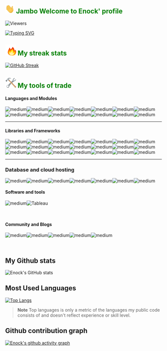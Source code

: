 <h2 style="color:green"><img src="/hey.gif" width="30" height="30"/> <strong>Jambo</strong> Welcome to Enock' profile</h2>

![Viewers](https://gpvc.arturio.dev/MokuaEnock)

[![Typing SVG](https://readme-typing-svg.herokuapp.com?font=Fira+Code&size=40&pause=1000&color=00B116&center=true&vCenter=true&width=600&lines=Full-stack+development;Machine+Learning)](https://git.io/typing-svg)

<h2 style="color:green"><img src="/fire.gif" width="35" height="35"/> My streak stats</h2>

[![GitHub Streak](http://github-readme-streak-stats.herokuapp.com?user=MokuaEnock&theme=merko)](https://git.io/streak-stats)

<h2 style="color:green"><img src="/hammer-and-wrench-objects.gif" width="35" height="35"/> My tools of trade</h2>

#### Languages and Modules
<img alt="medium" src="https://img.shields.io/badge/Ruby-CC342D?style=for-the-badge&logo=ruby&logoColor=white" /><img alt="medium" src="https://img.shields.io/badge/Python-FFD43B?style=for-the-badge&logo=python&logoColor=blue" /><img alt="medium" src="https://img.shields.io/badge/JavaScript-323330?style=for-the-badge&logo=javascript&logoColor=F7DF1E" /><img alt="medium" src="https://img.shields.io/badge/HTML5-E34F26?style=for-the-badge&logo=html5&logoColor=white" /><img alt="medium" src="https://img.shields.io/badge/CSS3-1572B6?style=for-the-badge&logo=css3&logoColor=white" /><img alt="medium" src="https://img.shields.io/badge/SciPy-654FF0?style=for-the-badge&logo=SciPy&logoColor=white" /><img alt="medium" src="https://img.shields.io/badge/scikit_learn-F7931E?style=for-the-badge&logo=scikit-learn&logoColor=white" /><img alt="medium" src="https://img.shields.io/badge/TensorFlow-FF6F00?style=for-the-badge&logo=TensorFlow&logoColor=white" /><img alt="medium" src="https://img.shields.io/badge/TypeScript-007ACC?style=for-the-badge&logo=typescript&logoColor=white" /><img alt="medium" src="https://img.shields.io/badge/PyTorch-EE4C2C?style=for-the-badge&logo=PyTorch&logoColor=white" /><img alt="medium" src="https://img.shields.io/badge/Pandas-2C2D72?style=for-the-badge&logo=pandas&logoColor=white" /><img alt="medium" src="https://img.shields.io/badge/Numpy-777BB4?style=for-the-badge&logo=numpy&logoColor=white" /><img alt="medium" src="https://img.shields.io/badge/Keras-D00000?style=for-the-badge&logo=Keras&logoColor=white" /><img alt="medium" src="https://img.shields.io/badge/json-5E5C5C?style=for-the-badge&logo=json&logoColor=white" />



---

#### Libraries and Frameworks

<img alt="medium" src="https://img.shields.io/badge/conda-342B029.svg?&style=for-the-badge&logo=anaconda&logoColor=white" /><img alt="medium" src="https://img.shields.io/badge/Babel-F9DC3E?style=for-the-badge&logo=babel&logoColor=white" /><img alt="medium" src="https://img.shields.io/badge/AngularJS-E23237?style=for-the-badge&logo=angularjs&logoColor=white" /><img alt="medium" src="https://img.shields.io/badge/Docker-2CA5E0?style=for-the-badge&logo=docker&logoColor=white" /><img alt="medium" src="https://img.shields.io/badge/Django-092E20?style=for-the-badge&logo=django&logoColor=green" /><img alt="medium" src="https://img.shields.io/badge/django%20rest-ff1709?style=for-the-badge&logo=django&logoColor=white" /><img alt="medium" src="https://img.shields.io/badge/Flask-000000?style=for-the-badge&logo=flask&logoColor=white" /><img alt="medium" src="https://img.shields.io/badge/GraphQl-E10098?style=for-the-badge&logo=graphql&logoColor=white" /><img alt="medium" src="https://img.shields.io/badge/jQuery-0769AD?style=for-the-badge&logo=jquery&logoColor=white" /><img alt="medium" src="https://img.shields.io/badge/Jupyter-F37626.svg?&style=for-the-badge&logo=Jupyter&logoColor=white" /><img alt="medium" src="https://img.shields.io/badge/kubernetes-326ce5.svg?&style=for-the-badge&logo=kubernetes&logoColor=white" /><img alt="medium" src="https://img.shields.io/badge/Laravel-FF2D20?style=for-the-badge&logo=laravel&logoColor=white" /><img alt="medium" src="https://img.shields.io/badge/Markdown-000000?style=for-the-badge&logo=markdown&logoColor=white" /><img alt="medium" src="https://img.shields.io/badge/Node.js-339933?style=for-the-badge&logo=nodedotjs&logoColor=white" /><img alt="medium" src="https://img.shields.io/badge/Postman-FF6C37?style=for-the-badge&logo=Postman&logoColor=white" /><img alt="medium" src="https://img.shields.io/badge/PowerBI-F2C811?style=for-the-badge&logo=Power%20BI&logoColor=white" /><img alt="medium" src="https://img.shields.io/badge/React-20232A?style=for-the-badge&logo=react&logoColor=61DAFB" /><img alt="medium" src="https://img.shields.io/badge/Redux-593D88?style=for-the-badge&logo=redux&logoColor=white" /><img alt="medium" src="https://img.shields.io/badge/Selenium-43B02A?style=for-the-badge&logo=Selenium&logoColor=white" /><img alt="medium" src="https://img.shields.io/badge/Svelte-4A4A55?style=for-the-badge&logo=svelte&logoColor=FF3E00" /><img alt="medium" src="https://img.shields.io/badge/Vue.js-35495E?style=for-the-badge&logo=vuedotjs&logoColor=4FC08D" />

---

### Database and cloud hosting
<img alt="medium" src="https://img.shields.io/badge/MongoDB-4EA94B?style=for-the-badge&logo=mongodb&logoColor=white" /><img alt="medium" src="https://img.shields.io/badge/MySQL-005C84?style=for-the-badge&logo=mysql&logoColor=white" /><img alt="medium" src="https://img.shields.io/badge/PostgreSQL-316192?style=for-the-badge&logo=postgresql&logoColor=white" /><img alt="medium" src="https://img.shields.io/badge/redis-%23DD0031.svg?&style=for-the-badge&logo=redis&logoColor=white" /><img alt="medium" src="https://img.shields.io/badge/SQLite-07405E?style=for-the-badge&logo=sqlite&logoColor=white" /><img alt="medium" src="https://img.shields.io/badge/Terraform-7B42BC?style=for-the-badge&logo=terraform&logoColor=white" /><img alt="medium" src="https://img.shields.io/badge/Amazon_AWS-FF9900?style=for-the-badge&logo=amazonaws&logoColor=white" />


#### Software and tools
<img alt="medium" src="https://img.shields.io/badge/GIT-E44C30?style=for-the-badge&logo=git&logoColor=white" /><img alt="Tableau" src="https://img.shields.io/badge/Tableau-E97627?style=for-the-badge&logo=Tableau&logoColor=white">

</br>

#### Community and Blogs
<img  alt="medium" src="https://img.shields.io/badge/Kaggle-20BEFF?style=for-the-badge&logo=Kaggle&logoColor=white" /><img  alt="medium" src="https://img.shields.io/badge/medium-%2312100E.svg?&style=for-the-badge&logo=medium&logoColor=white" /><img  alt="medium" src="https://img.shields.io/badge/-LeetCode-FFA116?style=for-the-badge&logo=LeetCode&logoColor=black" /><img  alt="medium" src="https://img.shields.io/badge/-Hackerrank-2EC866?style=for-the-badge&logo=HackerRank&logoColor=white" /><img  alt="medium" src="https://img.shields.io/badge/Codewars-B1361E?style=for-the-badge&logo=Codewars&logoColor=white" />

</br>

## My Github stats

![Enock's GitHub stats](https://github-readme-stats.vercel.app/api?username=MokuaEnock&show_icons=true&theme=merko)

## Most Used Languages

[![Top Langs](https://github-readme-stats.vercel.app/api/top-langs/?username=MokuaEnock&layout=compact&theme=merko)](https://github.com/anuraghazra/github-readme-stats)

> **Note** Top languages is only a metric of the languages my public code consists of and doesn't reflect experience or skill level.

## Github contribution graph
[![Enock's github activity graph](https://activity-graph.herokuapp.com/graph?username=MokuaEnock&theme=gotham)](https://github.com/ashutosh00710/github-readme-activity-graph)
